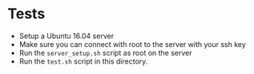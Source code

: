 # Tests
* Setup a Ubuntu 16.04 server
* Make sure you can connect with root to the server with your ssh key
* Run the `server_setup.sh` script as root on the server
* Run the `test.sh` script in this directory.
